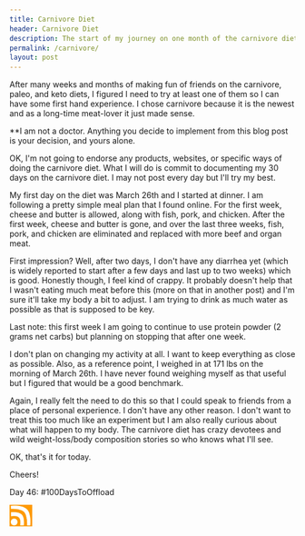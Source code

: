 ```yaml
---
title: Carnivore Diet
header: Carnivore Diet
description: The start of my journey on one month of the carnivore diet
permalink: /carnivore/
layout: post
---
```


After many weeks and months of making fun of friends on the carnivore, paleo, and keto diets, I figured I need to try at least one of them so I can have some first hand experience. I chose carnivore
because it is the newest and as a long-time meat-lover it just made sense.

**I am not a doctor. Anything you decide to implement from this blog post is your decision, and yours alone.

OK, I'm not going to endorse any products, websites, or specific ways of doing the carnivore diet. What I will do is commit to documenting my 30 days on the carnivore diet. I may not post every day but I'll try my best.

My first day on the diet was March 26th and I started at dinner. I am following a pretty simple meal plan that I found online. For the first week, cheese and butter is allowed, along with fish, pork, and chicken. After the first week, cheese and butter is gone, and over the last three weeks, fish, pork, and chicken are eliminated and replaced with more beef and organ meat.

First impression? Well, after two days, I don't have any diarrhea yet (which is widely reported to start after a few days and last up to two weeks) which is good. Honestly though, I feel kind of crappy. It probably doesn't help that I wasn't eating much meat before this (more on that in another post) and I'm sure it'll take my body a bit to adjust. I am trying to drink as much water as possible as that is supposed to be key.

Last note: this first week I am going to continue to use protein powder (2 grams net carbs) but planning on stopping that after one week.

I don't plan on changing my activity at all. I want to keep everything as close as possible. Also, as a reference point, I weighed in at 171 lbs on the morning of March 26th. I have never found weighing myself as that useful but I figured that would be a good benchmark.

Again, I really felt the need to do this so that I could speak to friends from a place of personal experience. I don't have any other reason. I don't want to treat this too much like an experiment but I am also really curious about what will happen to my body. The carnivore diet has crazy devotees and wild weight-loss/body composition stories so who knows what I'll see.

OK, that's it for today.

Cheers!

Day 46: #100DaysToOffload

<a href="https://blog.mooreanalysis.com/feed.xml"><img src="/assets/images/rss_feed.jpg" style="opacity:1;" width="40"/></a>
